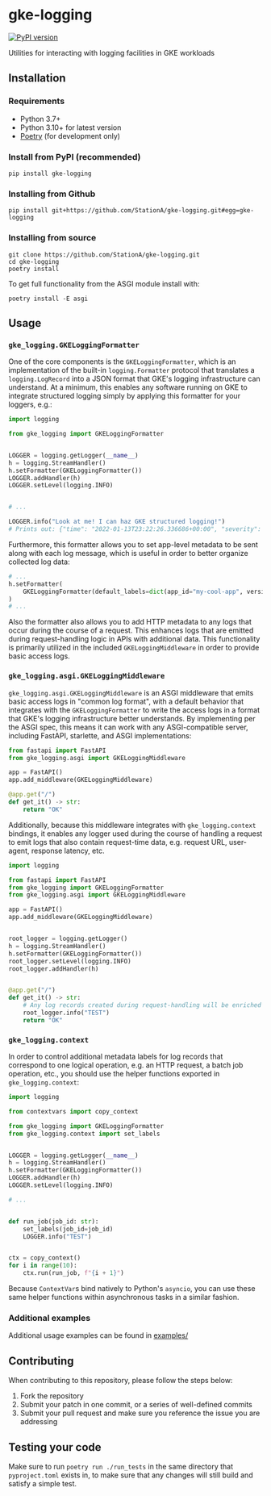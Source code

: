 # gke-logging

[![PyPI version](https://badge.fury.io/py/gke-logging.svg)](https://badge.fury.io/py/gke-logging)

Utilities for interacting with logging facilities in GKE workloads

## Installation

### Requirements

- Python 3.7+
- Python 3.10+ for latest version
- [Poetry](https://python-poetry.org/) (for development only)

### Install from PyPI (recommended)

```
pip install gke-logging
```

### Installing from Github

```
pip install git+https://github.com/StationA/gke-logging.git#egg=gke-logging
```

### Installing from source

```
git clone https://github.com/StationA/gke-logging.git
cd gke-logging
poetry install
```

To get full functionality from the ASGI module install with:
```
poetry install -E asgi
```

## Usage

### `gke_logging.GKELoggingFormatter`

One of the core components is the `GKELoggingFormatter`, which is an implementation of the built-in
`logging.Formatter` protocol that translates a `logging.LogRecord` into a JSON format that GKE's
logging infrastructure can understand. At a minimum, this enables any software running on GKE to
integrate structured logging simply by applying this formatter for your loggers, e.g.:

```python
import logging

from gke_logging import GKELoggingFormatter


LOGGER = logging.getLogger(__name__)
h = logging.StreamHandler()
h.setFormatter(GKELoggingFormatter())
LOGGER.addHandler(h)
LOGGER.setLevel(logging.INFO)


# ...

LOGGER.info("Look at me! I can haz GKE structured logging!")
# Prints out: {"time": "2022-01-13T23:22:26.336686+00:00", "severity": "INFO", "message": "Look at me! I can haz GKE structured logging!", "logging.googleapis.com/sourceLocation": {"file": "test_log.py", "line": "14", "function": "<module>"}, "logging.googleapis.com/labels": {}}
```

Furthermore, this formatter allows you to set app-level metadata to be sent along with each log
message, which is useful in order to better organize collected log data:

```python
# ...
h.setFormatter(
    GKELoggingFormatter(default_labels=dict(app_id="my-cool-app", version="0.1.0"))
)
# ...
```

Also the formatter also allows you to add HTTP metadata to any logs that occur during the course of
a request. This enhances logs that are emitted during request-handling logic in APIs with additional
data. This functionality is primarily utilized in the included `GKELoggingMiddleware` in order to
provide basic access logs.

### `gke_logging.asgi.GKELoggingMiddleware`

`gke_logging.asgi.GKELoggingMiddleware` is an ASGI middleware that emits basic access logs in
"common log format", with a default behavior that integrates with the `GKELoggingFormatter` to write
the access logs in a format that GKE's logging infrastructure better understands. By implementing
per the ASGI spec, this means it can work with any ASGI-compatible server, including FastAPI,
starlette, and ASGI implementations:

```python
from fastapi import FastAPI
from gke_logging.asgi import GKELoggingMiddleware

app = FastAPI()
app.add_middleware(GKELoggingMiddleware)

@app.get("/")
def get_it() -> str:
    return "OK"
```

Additionally, because this middleware integrates with `gke_logging.context` bindings, it enables any
logger used during the course of handling a request to emit logs that also contain request-time
data, e.g. request URL, user-agent, response latency, etc.

```python
import logging

from fastapi import FastAPI
from gke_logging import GKELoggingFormatter
from gke_logging.asgi import GKELoggingMiddleware

app = FastAPI()
app.add_middleware(GKELoggingMiddleware)


root_logger = logging.getLogger()
h = logging.StreamHandler()
h.setFormatter(GKELoggingFormatter())
root_logger.setLevel(logging.INFO)
root_logger.addHandler(h)


@app.get("/")
def get_it() -> str:
    # Any log records created during request-handling will be enriched with other HTTP request data
    root_logger.info("TEST")
    return "OK"
```

### `gke_logging.context`

In order to control additional metadata labels for log records that correspond to one logical
operation, e.g. an HTTP request, a batch job operation, etc., you should use the helper functions
exported in `gke_logging.context`:

```python
import logging

from contextvars import copy_context

from gke_logging import GKELoggingFormatter
from gke_logging.context import set_labels


LOGGER = logging.getLogger(__name__)
h = logging.StreamHandler()
h.setFormatter(GKELoggingFormatter())
LOGGER.addHandler(h)
LOGGER.setLevel(logging.INFO)

# ...


def run_job(job_id: str):
    set_labels(job_id=job_id)
    LOGGER.info("TEST")


ctx = copy_context()
for i in range(10):
    ctx.run(run_job, f"{i + 1}")
```

Because `ContextVar`s bind natively to Python's `asyncio`, you can use these same helper
functions within asynchronous tasks in a similar fashion.

### Additional examples

Additional usage examples can be found in [examples/](examples/)

## Contributing

When contributing to this repository, please follow the steps below:

1. Fork the repository
1. Submit your patch in one commit, or a series of well-defined commits
1. Submit your pull request and make sure you reference the issue you are addressing

## Testing your code

Make sure to run `poetry run ./run_tests` in the same directory that `pyproject.toml` exists in, to
make sure that any changes will still build and satisfy a simple test.
